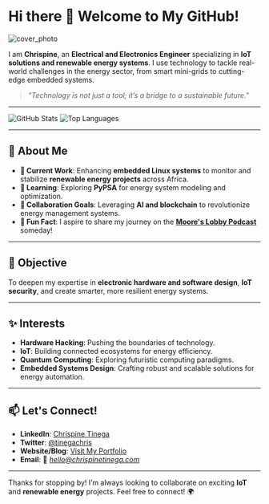 # Hi there 👋 Welcome to My GitHub!

![cover_photo](https://github.com/user-attachments/assets/2589faaa-f8b0-4003-b55f-2289f7ee63c9)

I am **Chrispine**, an **Electrical and Electronics Engineer** specializing in **IoT solutions and renewable energy systems**. I use technology to tackle real-world challenges in the energy sector, from smart mini-grids to cutting-edge embedded systems.

> _"Technology is not just a tool; it’s a bridge to a sustainable future."_

---

![GitHub Stats](https://github-readme-stats.vercel.app/api?username=tinegachris&show_icons=true&theme=radical)
![Top Languages](https://github-readme-stats.vercel.app/api/top-langs/?username=tinegachris&layout=compact&theme=radical&hide=jupyter%20notebook)

---

## 🌟 **About Me**

- **🔭 Current Work**: Enhancing **embedded Linux systems** to monitor and stabilize **renewable energy projects** across Africa.
- **🌱 Learning**: Exploring **PyPSA** for energy system modeling and optimization.
- **👯 Collaboration Goals**: Leveraging **AI and blockchain** to revolutionize energy management systems.
- **📜 Fun Fact**: I aspire to share my journey on the **[Moore's Lobby Podcast](https://www.allaboutcircuits.com/podcast/)** someday!

---

## 🥅 **Objective**

To deepen my expertise in **electronic hardware and software design**, **IoT security**, and create smarter, more resilient energy systems.

---

## ✨ **Interests**

- **Hardware Hacking**: Pushing the boundaries of technology.
- **IoT**: Building connected ecosystems for energy efficiency.
- **Quantum Computing**: Exploring futuristic computing paradigms.
- **Embedded Systems Design**: Crafting robust and scalable solutions for energy automation.

---

## 📫 **Let's Connect!**

- **LinkedIn**: [Chrispine Tinega](https://linkedin.com/in/tinegachris)
- **Twitter**: [@tinegachris](https://twitter.com/tinegachris)
- **Website/Blog**: [Visit My Portfolio](https://chrispinetinega.com)
- **Email**: 📧 _[hello@chrispinetinega.com](mailto:hello@chrispinetinega.com)_

---

Thanks for stopping by! I’m always looking to collaborate on exciting **IoT** and **renewable energy** projects. Feel free to connect! 🌍

<!--
# Hi there 👋

[cover_photo](https://github.com/user-attachments/assets/2589faaa-f8b0-4003-b55f-2289f7ee63c9)

I am an electrical and electronics engineer specializing in IoT and energy systems. Here, I implement source control in my projects.

[Tinegachris's GitHub stats](https://github-readme-stats.vercel.app/api?username=tinegachris&show_icons=true&theme=default) [![Top Langs](https://github-readme-stats.vercel.app/api/top-langs/?username=tinegachris&layout=compact&hide=jupyter%20notebook)](https://github.com/tinegachris/tinegachris)

**tinegachris/tinegachris** is a ✨ _special_ ✨ repository because its `README.md` (this file) appears on your GitHub profile.

Here are some ideas to get you started:

- 🔭 I’m currently working on ...
- 🌱 I’m currently learning ...
- 👯 I’m looking to collaborate on ...
- 🤔 I’m looking for help with ...
- 💬 Ask me about ...
- 📫 How to reach me: the email is on my profile
- 😄 Pronouns: he/him
- ⚡ Fun fact: I can cram 10 digits with a 2 seconds glance!
-->
